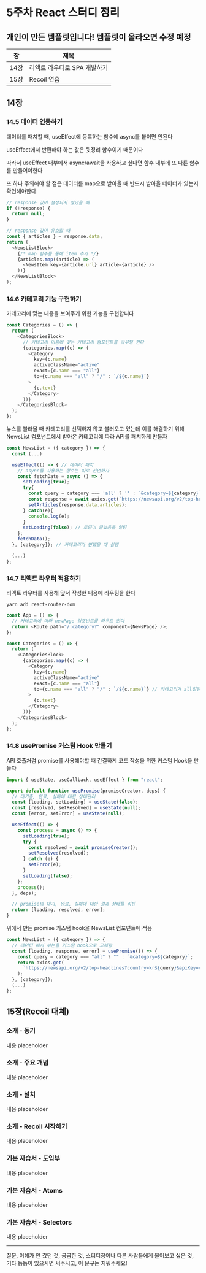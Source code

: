 # 5주차 React 스터디 정리

## 개인이 만든 템플릿입니다! 템플릿이 올라오면 수정 예정

| 장   | 제목                         |
| ---- | ---------------------------- |
| 14장 | 리액트 라우터로 SPA 개발하기 |
| 15장 | Recoil 연습                  |

## 14장

### 14.5 데이터 연동하기

데이터를 패치할 때, useEffect에 등록하는 함수에 async를 붙이면 안된다

useEffect에서 반환해야 하는 값은 뒷정리 함수이기 때문이다

따라서 useEffect 내부에서 async/await을 사용하고 싶다면 함수 내부에 또 다른 함수를 만들어야한다

또 하나 주의해야 할 점은 데이터를 map으로 받아올 때 반드시 받아올 데이터가 있는지 확인해야한다

```javascript
// response 값이 설정되지 않았을 때
if (!response) {
  return null;
}

// response 값이 유효할 때
const { articles } = response.data;
return (
  <NewsListBlock>
    {/* map 함수를 통해 item 추가 */}
    {articles.map((article) => (
      <NewsItem key={article.url} article={article} />
    ))}
  </NewsListBlock>
);
```

### 14.6 카테고리 기능 구현하기

카테고리에 맞는 내용을 보여주기 위한 기능을 구현합니다

```javascript
const Categories = () => {
  return (
    <CategoriesBlock>
      // 카테고리 이름에 맞는 카테고리 컴포넌트를 라우팅 한다
      {categories.map((c) => (
        <Category
          key={c.name}
          activeClassName="active"
          exact={c.name === "all"}
          to={c.name === "all" ? "/" : `/${c.name}`}
        >
          {c.text}
        </Category>
      ))}
    </CategoriesBlock>
  );
};
```

뉴스를 불러올 때 카테고리를 선택하지 않고 불러오고 있는데 이를 해결하기 위해 NewsList 컴포넌트에서 받아온 카테고리에 따라 API를 패치하게 만들자

```javascript
const NewsList = ({ category }) => {
  const (...)

  useEffect(() => { // 데이터 패치
    // async를 사용하는 함수는 따로 선언하자
    const fetchDate = async () => {
      setLoading(true);
      try{
        const query = category === 'all' ? '' : `&category=${category}`; // 쿼리문을 props로 받아온 카테고리로 선택
        const response = await axios.get(`https://newsapi.org/v2/top-headlines?country=kr${query}&apiKey=c0662f2484fb4c458135523c837f41d5`,);
        setArticles(response.data.articles);
      } catch(e){
        console.log(e);
      }
      setLoading(false); // 로딩이 끝났음을 알림
    };
    fetchData();
  }, [category]); // 카테고리가 변했을 때 실행

  (...)
};
```

### 14.7 리액트 라우터 적용하기

리액트 라우터를 사용해 앞서 작성한 내용에 라우팅을 한다

```
yarn add react-router-dom
```

```javascript
const App = () => {
  // 카테고리에 따라 newPage 컴포넌트를 라우트 한다
  return <Route path="/:category?" component={NewsPage} />;
};
```

```javascript
const Categories = () => {
  return (
    <CategoriesBlock>
      {categories.map((c) => (
        <Category
          key={c.name}
          activeClassName="active"
          exact={c.name === "all"}
          to={c.name === "all" ? "/" : `/${c.name}`} // 카테고리가 all일땐 '/' 외에는 카테고리 이름을 주소 명으로 설정
        >
          {c.text}
        </Category>
      ))}
    </CategoriesBlock>
  );
};
```

### 14.8 usePromise 커스텀 Hook 만들기

API 호출처럼 promise를 사용해야할 때 간결하게 코드 작성을 위한 커스텀 Hook을 만들자

```javascript
import { useState, useCallback, useEffect } from "react";

export default function usePromise(promiseCreator, deps) {
  // 대기중, 완료, 실패에 대한 상태관리
  const [loading, setLoading] = useState(false);
  const [resolved, setResolved] = useState(null);
  const [error, setError] = useState(null);

  useEffect(() => {
    const process = async () => {
      setLoading(true);
      try {
        const resolved = await promiseCreator();
        setResolved(resolved);
      } catch (e) {
        setError(e);
      }
      setLoading(false);
    };
    process();
  }, deps);

  // promise의 대기, 완료, 실패에 대한 결과 상태를 리턴
  return [loading, resolved, error];
}
```

위에서 만든 promise 커스텀 hook을 NewsList 컴포넌트에 적용

```javascript
const NewsList = ({ category }) => {
  // 데이터 패치 부분을 커스텀 hook으로 교체함
  const [loading, response, error] = usePromise(() => {
    const query = category === "all" ? "" : `&category=${category}`;
    return axios.get(
      `https://newsapi.org/v2/top-headlines?country=kr${query}&apiKey=c0662f2484fb4c458135523c837f41d5`
    );
  }, [category]);
  (...)
};
```

## 15장(Recoil 대체)

### 소개 - 동기

내용 placeholder

### 소개 - 주요 개념

내용 placeholder

### 소개 - 설치

내용 placeholder

### 소개 - Recoil 시작하기

내용 placeholder

### 기본 자습서 - 도입부

내용 placeholder

### 기본 자습서 - Atoms

내용 placeholder

### 기본 자습서 - Selectors

내용 placeholder

---

질문, 이해가 안 갔던 것, 궁금한 것, 스터디장이나 다른 사람들에게 물어보고 싶은 것, 기타 등등이 있으시면 써주시고, 이 문구는 지워주세요!
